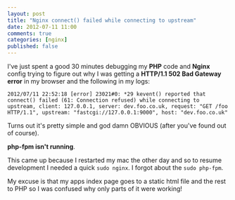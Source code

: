```yaml
---
layout: post
title: "Nginx connect() failed while connecting to upstream"
date: 2012-07-11 11:00
comments: true
categories: [nginx]
published: false
---
```

I've just spent a good 30 minutes debugging my **PHP** code and **Nginx** config trying to figure out why I was getting a **HTTP/1.1 502 Bad Gateway error** in my browser and the following in my logs:

	2012/07/11 22:52:18 [error] 23021#0: *29 kevent() reported that connect() failed (61: Connection refused) while connecting to upstream, client: 127.0.0.1, server: dev.foo.co.uk, request: "GET /foo HTTP/1.1", upstream: "fastcgi://127.0.0.1:9000", host: "dev.foo.co.uk"
	
Turns out it's pretty simple and god damn OBVIOUS (after you've found out of course).

**php-fpm isn't running**.

This came up because I restarted my mac the other day and so to resume development I needed a quick `sudo nginx`.  I forgot about the `sudo php-fpm`.

My excuse is that my apps index page goes to a static html file and the rest to PHP so I was confused why only parts of it were working!